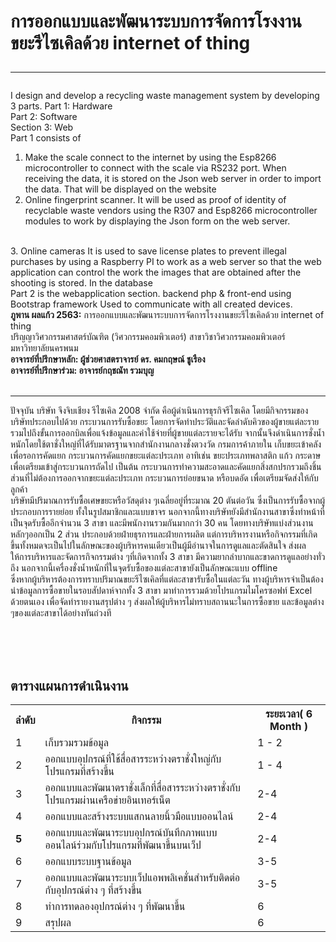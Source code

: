 <!DOCTYPE html>
<html>
<head>
</head>
<body>

<h1>การออกแบบและพัฒนาระบบการจัดการโรงงานขยะรีไซเคิลด้วย internet of thing
 <hr> </h1>
 
 <p2> I design and develop a recycling waste management system by developing 3 parts.
Part 1: Hardware<br>
Part 2: Software<br>
Section 3: Web<br>
Part 1 consists of
 <br>
1. Make the scale connect to the internet by using the Esp8266 microcontroller to connect with the scale via RS232 port.
When receiving the data, it is stored on the Json web server in order to import the data. That will be displayed on the website <br>
2. Online fingerprint scanner. It will be used as proof of identity of recyclable waste vendors using the R307 and Esp8266 microcontroller modules to work by displaying the Json form on the web server.
<br>
3. Online cameras
It is used to save license plates to prevent illegal purchases by using a Raspberry PI to work as a web server so that the web application can control the work the images that are obtained after the shooting is stored. In the database
<br>
Part 2 is the webapplication section.
backend php & front-end using Bootstrap framework
Used to communicate with all created devices.</p2>
<br>
<p1> <b> ภูพาน ผลแก้ว 2563:</b> การออกแบบและพัฒนาระบบการจัดการโรงงานขยะรีไซเคิลด้วย internet of thing 
<br> ปริญญาวิศวกรรมศาสตร์บัณฑิต (วิศวกรรมคอมพิวเตอร์) สาขาวิชาวิศวกรรมคอมพิวเตอร์ มหาวิทยาลัยนครพนม 
  <br> <p2> <b> อาจารย์ที่ปรึกษาหลัก:  ผู้ช่วยศาสตราจารย์ ดร. คมกฤษณ์ ชูเรือง </b> </p2>
 <br> <p3><b> อาจารย์ที่ปรึกษาร่วม:  อาจารย์กฤชณัท รวมบุญ </b></p3>
 <br><br><hr>
 <p> ปัจจุบัน บริษัท จึงจิบเชียง รีไซเคิล 2008 จำกัด คือผู้ดำเนินการธุรกิจรีไซเคิล โดยมีกิจกรรมของบริษัทประกอบไปด้วย กระบวนการรับซื้อขยะ โดยการจัดทำประวัติและจัดลำดับคิวของผู้ขายแต่ละราย รวมไปถึงขั้นการออกบิลเพื่อแจ้งข้อมูลและค่าใช้จ่ายที่ผู้ขายแต่ละรายจะได้รับ จากนั้นจึงดำเนินการชั่งน้ำหนักโดยใช้ตาชั่งใหญ่ที่ได้รับมาตรฐานจากสำนักงานกลางชั่งตวงวัด กรมการค้าภายใน เก็บขยะเข้าคลังเพื่อรอการคัดแยก กระบวนการคัดแยกขยะแต่ละประเภท อาทิเช่น ขยะประเภทพลาสติก แก้ว กระดาษ เพื่อเตรียมเข้าสู่กระบวนการถัดไป เป็นต้น กระบวนการทำความสะอาดและคัดแยกสิ่งสกปรกรวมถึงชิ้นส่วนที่ไม่ต้องการออกจากขยะแต่ละประเภท กระบวนการย่อยขนาด หรือบดอัด เพื่อเตรียมจัดส่งให้กับลูกค้า  <br>บริษัทมีปริมาณการรับซื้อเศษขยะหรือวัสดุต่าง ๆเฉลี่ยอยู่ที่ระมาณ 20 ตันต่อวัน ซึ่งเป็นการรับซื้อจากผู้ประกอบการรายย่อย ทั้งในรูปสมาชิกและแบบขาจร นอกจากนี้ทางบริษัทยังมีสำนักงานสาขาซึ่งทำหน้าที่เป็นจุดรับซื้ออีกจำนวน 3 สาขา และมีพนักงานรวมกันมากกว่า 30 คน โดยทางบริษัทแบ่งส่วนงานหลักๆออกเป็น 2 ส่วน ประกอบด้วยฝ่ายธุรการและฝ่ายการผลิต แต่การบริหารงานหรือกิจกรรมที่เกิดขึ้นทั้งหมดจะเป็นไปในลักษณะของผู้บริหารคนเดียวเป็นผู้มีอำนาจในการดูแลและตัดสินใจ ส่งผลให้การบริหารและจัดการกิจกรรมต่าง ๆที่เกิดจากทั้ง 3 สาขา มีความยากลำบากและขาดการดูแลอย่างทั่วถึง นอกจากนี้เครื่องชั่งน้ำหนักที่ในจุดรับซื้อของแต่ละสาขายังเป็นลักษณะแบบ offline 
  <br>ซึ่งหากผู้บริหารต้องการทราบปริมาณขยะรีไซเคิลที่แต่ละสาขารับซื้อในแต่ละวัน ทางผู้บริหารจำเป็นต้องนำข้อมูลการซื้อขายในรอบสัปดาห์จากทั้ง 3 สาขา มาทำการรวมด้วยโปรแกรมไมโครซอฟท์ Excel ด้วยตนเอง เพื่อจัดทำรายงานสรุปต่าง ๆ ส่งผลให้ผู้บริหารไม่ทราบสถานนะในการซื้อขาย และข้อมูลต่าง ๆของแต่ละสาขาได้อย่างทันถ่วงที </p>
 
 
 
 <br><br><br>


</p1>
 
</head>
<body>

<h2>ตารางแผนการดำเนินงาน</h2>

<table>
  <tr>
    <th>ลำดับ</th>
    <th>กิจกรรม</th>
   <th>ระยะเวลา(<b> 6 Month </b>)</th>


  </tr>
   

  
  <tr>
    <td>1</td>
    <td>เก็บรวมรวมข้อมูล</td>
    <td>1 - 2 </td>
   </tr>
   
   <tr>
   <td>2</td>
    <td>ออกแบบอุปกรณ์ที่ใช้สื่อสารระหว่างตราชั่งใหญ่กับโปรแกรมที่สร้างขึ้น </td>
    <td>1 - 4 </td>
    </tr>
    
  <tr>
   <td> 3</td>
  <td>ออกแบบและพัฒนาตราชั่งเล็กที่สื่อสารระหว่างตราชั่งกับโปรแกรมผ่านเครือข่ายอินเทอร์เน็ต </td>
  <td> 2-4 </td>
  </tr>
  
  <tr>
  <td> 4</td>
  <td> ออกแบบและสร้างระบบแสกนลายนิ้วมือแบบออนไลน์</td>
  <td> 2-4 </td>
  </tr>
  
  
  <tr>
  <td><b> 5</b></td>
  <td>ออกแบบและพัฒนาระบบอุปกรณ์บันทึกภาพแบบออนไลน์ร่วมกับโปรแกรมที่พัฒนาขึ้นบนเว็ป </td>
  <td> 2-4 </td>
  </tr>
  <tr>
  <td> 6</td>
  <td> ออกแบบระบบฐานข้อมูล</td>
  <td>3-5 </td>
  </tr>
  
<tr>
<td> 7 </td>
<td> ออกแบบและพัฒนาระบบเว็ปแอพพลิเคชั่นสำหรับติดต่อกับอุปกรณ์ต่าง ๆ ที่สร้างขึ้น</td>
<td> 3-5 </td>
</tr>

<tr>
<td>8</td>
<td> ทำการทดลองอุปกรณ์ต่าง ๆ ที่พัฒนาขึ้น </td>
<td>6 </td>
</tr>
<tr>
<td>9</td>
<td>สรุปผล </td>
<td>6 </td>
 </tr>
 
</table>



</body>
</html>

